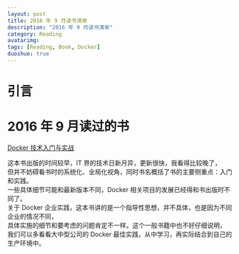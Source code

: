 ```yaml
---
layout: post
title: 2016 年 9 月读书清单
description: "2016 年 9 月读书清单"
category: Reading
avatarimg:
tags: [Reading, Book, Docker]
duoshuo: true
---
```


# 引言 


# 2016 年 9 月读过的书
[Docker 技术入门与实战](https://book.douban.com/subject/26284823/)  

> 
这本书出版的时间较早，IT 界的技术日新月异，更新很快，我看得比较晚了，  
但并不妨碍看书时的系统化、全局化视角，同时书名概括了书的主要侧重点：入门和实践。  
一些具体细节可能和最新版本不同，Docker 相关项目的发展已经得和书出版时不同了。  
关于 Docker 企业实践，这本书讲的是一个指导性思想，并不具体，也是因为不同企业的情况不同，   
具体实施的细节和要考虑的问题肯定不一样。这个一般书籍中也不好仔细说明，   
我们可以多看看大中型公司的 Docker 最佳实践，从中学习，再实际结合到自己的生产环境中。 
